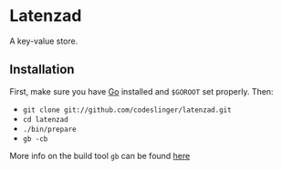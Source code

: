 Latenzad
========

A key-value store.

Installation
------------

First, make sure you have [Go](http://golang.org) installed and `$GOROOT` set properly. Then:

- `git clone git://github.com/codeslinger/latenzad.git`
- `cd latenzad`
- `./bin/prepare`
- `gb -cb`

More info on the build tool `gb` can be found [here](http://code.google.com/p/go-gb/)


